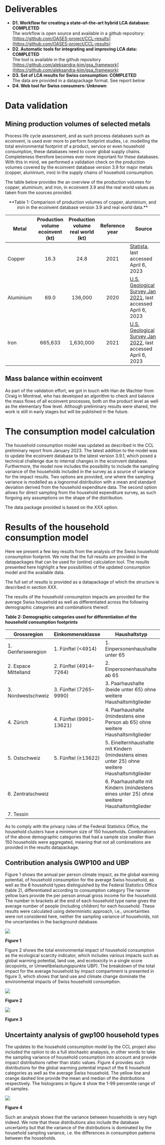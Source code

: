 # Deliverables

- **D1. Workflow for creating a state-of-the-art hybrid LCA database: COMPLETED** <br>
The workflow is open source and available in a github repository: [https://github.com/OASES-project/CCL-results](https://github.com/OASES-project/CCL-results)
- **D2. Automatic tools for integrating and improving LCA data:  COMPLETED** <br>
The tool is available in the github repository [https://github.com/aleksandra-kim/gsa_framework](https://github.com/aleksandra-kim/gsa_framework)
- **D3. Set of LCA results for Swiss consumption: COMPLETED** <br>
The data are provided in a datapackage format. See report below
- **D4. Web tool for Swiss consumers: Unknown**


# Data validation

## Mining production volumes of selected metals

Process life cycle assessment, and as such process databases such as ecoinvent, is used ever more to perform footprint studies, i.e. modelling the total environmental footprint of a product, service or even household consumption, these databases need to cover global supply chains. Completeness therefore becomes ever more important for these databases. With this in mind, we performed a validation check on the production volumes covered by the ecoinvent database version 3.9 for major metals (copper, aluminium, iron) in the supply chains of household consumption. 


[\\]: # (Copper demand is expected is expected to rise significantly over the next few decades due to the increasing use of copper intensive low carbon energy technologies. However, copper production, including mining, smelting, and refining, is very energy and greenhouse gas intensive.)

The table below provides the an overview of the production volumes for copper, aluminium, and iron, in ecoinvent 3.9 and the real world values as taken from the sources provided. 
<p align = "center">
**Table 1: Comparison of production volumes of copper, aluminium, and iron in the ecoinvent database version 3.9 and real world data.**

| Metal | Production volume <br> ecoinvent <br> (kt)| Production volume <br> real world <br> (kt) | Reference year| Source |
|--------------|:-----:|:---:|:--:|---|
| Copper | 16.3 | 24.8 | 2021 |[Statista](https://www.statista.com/statistics/254917/total-global-copper-production-since-2006/), last accessed April 6, 2023 |
| Aluminium | 69.0  | 136,000 | 2020 | [U.S. Geological Survey Jan 2021](https://pubs.usgs.gov/periodicals/mcs2021/mcs2021-bauxite-alumina.pdf), last accessed April 6, 2023 |
| Iron | 665,633 | 1,630,000 | 2021 | [U.S. Geological Survey Jan 2022](https://pubs.usgs.gov/periodicals/mcs2022/mcs2022-iron-ore.pdf), last accessed April 6, 2023 |

## Mass balance within ecoinvent
As part of the validation effort, we got in touch with Han de Wachter from Ciraig in Montreal, who has developed an algorithm to check and balance the mass flows of all ecoinvent processes, both on the product level as well as the elementary flow level. Although preliminary results were shared, the work is still in early stages but will be published in the future. 


# The consumption model calculation
The household consumption model was updated as described in the CCL preliminary report from January 2023. The latest addition to the model was to update the ecoinvent database to the latest version 3.9.1, which posed a technical challenge due to internal changes in the ecoinvent database. Furthermore, the model now includes the possibility to include the sampling variance of the households included in the survey as a source of variance for the impact results. Two options are provided, one where the sampling variance is modelled as a lognormal distribution with a mean and standard deviation derived from the household expenditure data. The second option allows for direct sampling from the household expenditure survey, as such forgoing any assumptions on the shape of the distribution. 

The data package provided is based on the XXX option.

 

# Results of the household consumption model

Here we present a few key results from the analysis of the Swiss household consumption footprint. We note that the full results are provided in the datapackages that can be used for (online) calculation tool. The results presented here highlight a few possibilities of 
the updated consumption model and the available data. 

The full set of results is provided as a datapackage of which the structure is described in section XXX.

The results of the household consumption impacts are provided for the average Swiss household as well as differentiated across the following demographic categories and combinations thereof. 

**Table 2: Demographic categories used for differentiation of the household consumption footprints**

| Grossregion |	Einkommensklasse |	Haushaltstyp |
| --- | --- | --- |
| 1. Genferseeregion | 1. Fünftel (<4914) | 1. Einpersonenhaushalte unter 65 |
| 2. Espace Mittelland | 2. Fünftel (4914–7264) | 2. Einpersonenhaushalte ab 65 |
| 3. Nordwestschweiz | 3. Fünftel (7265–9990) | 3. Paarhaushalte (beide unter 65) ohne weitere Haushaltsmitglieder |
| 4. Zürich | 4. Fünftel (9991–13621) | 4. Paarhaushalte (mindestens eine Person ab 65) ohne weitere Haushaltsmitglieder |
| 5. Ostschweiz | 5. Fünftel (≥13622)  | 5. Einelternhaushalte mit Kindern (mindestens eines unter 25) ohne weitere Haushaltsmitglieder |
| 6. Zentralschweiz | | 6. Paarhaushalte mit Kindern (mindestens eines unter 25) ohne weitere Haushaltsmitglieder |
| 7. Tessin	 | |

As to comply with the privacy rules of the Federal Statistics Office, the household clusters have a minimum size of 150 households. Combinations of the above demographic categories that had a sample size smaller than 150 households were aggregated, meaning that not all combinations are provided in the results datapackage.



## Contribution analysis GWP100 and UBP

Figure 1 shows the annual per person climate impact, as the global warming potential, of household consumption for the average Swiss household, as well as the 6 household types distinguished by the Federal Statistics Office (table 2), differentiated according to consumption category The narrow yellow bars provide the per person annual gross income for the household. The number in brackets at the end of each household type name gives the average number of people (including children) for each household. These results were calculated using deterministic approach, i.e., uncertainties were not considered here, neither the sampling variance of households, not the uncertainties in the background database.

<img src="figures/figure1.png">

**Figure 1**

Figure 2 shows the total environmental impact of household consumption as the ecological scarcity indicator, which includes various impacts such as global warming potential, land use, and ecotoxicity in a single score (ecopoints, or Umweltbelastungspunkte UBP). The breakdown of the total impact for the average household by impact compartment is presented in figure 3, which shows that land use and climate change dominate the environmental impacts of Swiss household consumption. 

<img src="figures/figure2.png">

**Figure 2**

<img src="figures/figure3.png">

**Figure 3**

## Uncertainty analysis of gwp100 household types

The updates to the household consumption model by the CCL project also included the option to do a full stochastic analaysis, in other words to take the sampling variance of household consumption into account and provide impact distributions rather than static values. Figure 4 provides such distributions for the global warming potential impact of the 6 household categories as well as the average Swiss household. The yellow line and orange dashed line provide the mean and median of the distributions respectively. The histograms in figure 4 show the 1-99 percentile range of all samples.

<img src="figures/figure4.png">

**Figure 4**

Such an analysis shows that the variance between households is very high indeed. We note that these distributions also include the database uncertainty but that the variance of the distributions is dominated by the household sampling variance, i.e. the differences in consumption patterns between the households. 
